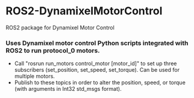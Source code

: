 # ROS2-DynamixelMotorControl
ROS2 package for Dynamixel Motor Control

### Uses Dynamixel motor control Python scripts integrated with ROS2 to run protocol_0 motors. ###
  * Call "rosrun run_motors control_motor [motor_id]" to set up three subscribers (set_position, set_speed, set_torque). Can be used for multiple motors.
  * Publish to these topics in order to alter the position, speed, or torque (with arguments in Int32 std_msgs format).
